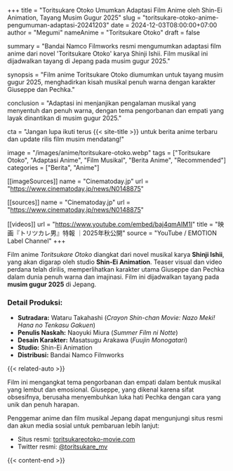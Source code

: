 +++
title = "Toritsukare Otoko Umumkan Adaptasi Film Anime oleh Shin-Ei Animation, Tayang Musim Gugur 2025"
slug = "toritsukare-otoko-anime-pengumuman-adaptasi-20241203"
date = 2024-12-03T08:00:00+07:00
author = "Megumi"
nameAnime = "Toritsukare Otoko"
draft = false

summary = "Bandai Namco Filmworks resmi mengumumkan adaptasi film anime dari novel 'Toritsukare Otoko' karya Shinji Ishii. Film musikal ini dijadwalkan tayang di Jepang pada musim gugur 2025."

synopsis = "Film anime Toritsukare Otoko diumumkan untuk tayang musim gugur 2025, menghadirkan kisah musikal penuh warna dengan karakter Giuseppe dan Pechka."

conclusion = "Adaptasi ini menjanjikan pengalaman musikal yang menyentuh dan penuh warna, dengan tema pengorbanan dan empati yang layak dinantikan di musim gugur 2025."

cta = "Jangan lupa ikuti terus {{< site-title >}} untuk berita anime terbaru dan update rilis film musim mendatang!"

image = "/images/anime/toritsukare-otoko.webp"
tags = ["Toritsukare Otoko", "Adaptasi Anime", "Film Musikal", "Berita Anime", "Recommended"]
categories = ["Berita", "Anime"]

[[imageSources]]
name = "Cinematoday.jp"
url = "https://www.cinematoday.jp/news/N0148875"

[[sources]]
name = "Cinematoday.jp"
url = "https://www.cinematoday.jp/news/N0148875"

[[videos]]
url = "https://www.youtube.com/embed/baj4qmAIM1I"
title = "映画『トリツカレ男』特報 ｜2025年秋公開"
source = "YouTube / EMOTION Label Channel"
+++


Film anime *Toritsukare Otoko* diangkat dari novel musikal karya **Shinji Ishii**, yang akan digarap oleh studio **Shin-Ei Animation**. Teaser visual dan video perdana telah dirilis, memperlihatkan karakter utama Giuseppe dan Pechka dalam dunia penuh warna dan imajinasi. Film ini dijadwalkan tayang pada **musim gugur 2025** di Jepang.

### **Detail Produksi:**
- **Sutradara:** Wataru Takahashi (*Crayon Shin-chan Movie: Nazo Meki! Hana no Tenkasu Gakuen*)
- **Penulis Naskah:** Naoyuki Miura (*Summer Film ni Notte*)
- **Desain Karakter:** Masatsugu Arakawa (*Fuujin Monogatari*)
- **Studio:** Shin-Ei Animation
- **Distribusi:** Bandai Namco Filmworks

{{< related-auto >}}

Film ini mengangkat tema pengorbanan dan empati dalam bentuk musikal yang lembut dan emosional. Giuseppe, yang dikenal karena sifat obsesifnya, berusaha menyembuhkan luka hati Pechka dengan cara yang unik dan penuh harapan.

Penggemar anime dan film musikal Jepang dapat mengunjungi situs resmi dan akun media sosial untuk pembaruan lebih lanjut:

- Situs resmi: [toritsukareotoko-movie.com](https://toritsukareotoko-movie.com)
- Twitter resmi: [@toritsukare_mv](https://twitter.com/toritsukare_mv)

{{< content-end >}}
